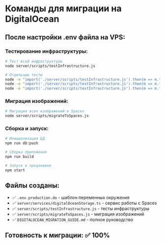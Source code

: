 # Команды для миграции на DigitalOcean

## После настройки .env файла на VPS:

### Тестирование инфраструктуры:
```bash
# Тест всей инфраструктуры
node server/scripts/testInfrastructure.js

# Отдельные тесты
node -e "import('./server/scripts/testInfrastructure.js').then(m => m.testPostgreSQL())"
node -e "import('./server/scripts/testInfrastructure.js').then(m => m.testDigitalOceanSpaces())"
node -e "import('./server/scripts/testInfrastructure.js').then(m => m.testSMS())"
```

### Миграция изображений:
```bash
# Миграция всех изображений в Spaces
node server/scripts/migrateToSpaces.js
```

### Сборка и запуск:
```bash
# Инициализация БД
npm run db:push

# Сборка приложения
npm run build

# Запуск в продакшене
npm start
```

## Файлы созданы:
- ✅ `.env.production.do` - шаблон переменных окружения
- ✅ `server/services/digitalOceanStorage.ts` - сервис работы с Spaces
- ✅ `server/scripts/testInfrastructure.js` - тесты инфраструктуры
- ✅ `server/scripts/migrateToSpaces.js` - миграция изображений
- ✅ `DIGITALOCEAN_MIGRATION_GUIDE.md` - полное руководство

## Готовность к миграции: ✅ 100%